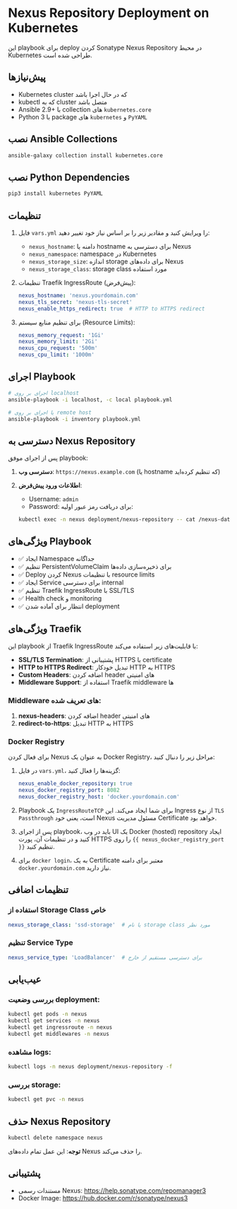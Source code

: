 # Nexus Repository Deployment on Kubernetes

این playbook برای deploy کردن Sonatype Nexus Repository در محیط Kubernetes طراحی شده است.

## پیش‌نیازها

- Kubernetes cluster که در حال اجرا باشد
- kubectl که به cluster متصل باشد
- Ansible 2.9+ با collection های `kubernetes.core`
- Python 3 با package های `kubernetes` و `PyYAML`

## نصب Ansible Collections

```bash
ansible-galaxy collection install kubernetes.core
```

## نصب Python Dependencies

```bash
pip3 install kubernetes PyYAML
```

## تنظیمات

1. فایل `vars.yml` را ویرایش کنید و مقادیر زیر را بر اساس نیاز خود تغییر دهید:
   - `nexus_hostname`: دامنه یا hostname برای دسترسی به Nexus
   - `nexus_namespace`: namespace در Kubernetes
   - `nexus_storage_size`: اندازه storage برای داده‌های Nexus
   - `nexus_storage_class`: storage class مورد استفاده

2. تنظیمات Traefik IngressRoute (پیش‌فرض):
   ```yaml
   nexus_hostname: 'nexus.yourdomain.com'
   nexus_tls_secret: 'nexus-tls-secret'
   nexus_enable_https_redirect: true  # HTTP to HTTPS redirect
   ```

3. برای تنظیم منابع سیستم (Resource Limits):
   ```yaml
   nexus_memory_request: '1Gi'
   nexus_memory_limit: '2Gi'
   nexus_cpu_request: '500m'
   nexus_cpu_limit: '1000m'
   ```

## اجرای Playbook

```bash
# اجرای بر روی localhost
ansible-playbook -i localhost, -c local playbook.yml

# یا اجرای بر روی remote host
ansible-playbook -i inventory playbook.yml
```

## دسترسی به Nexus Repository

پس از اجرای موفق playbook:

1. **دسترسی وب**: `https://nexus.example.com` (یا hostname که تنظیم کرده‌اید)

2. **اطلاعات ورود پیش‌فرض**:
   - Username: `admin`
   - Password: برای دریافت رمز عبور اولیه:
   ```bash
   kubectl exec -n nexus deployment/nexus-repository -- cat /nexus-data/admin.password
   ```

## ویژگی‌های Playbook

- ✅ ایجاد Namespace جداگانه
- ✅ تنظیم PersistentVolumeClaim برای ذخیره‌سازی داده‌ها
- ✅ Deploy کردن Nexus با تنظیمات resource limits
- ✅ ایجاد Service برای دسترسی internal
- ✅ تنظیم Traefik IngressRoute با SSL/TLS
- ✅ Health check و monitoring
- ✅ انتظار برای آماده شدن deployment

## ویژگی‌های Traefik

این playbook از Traefik IngressRoute با قابلیت‌های زیر استفاده می‌کند:

- **SSL/TLS Termination**: پشتیبانی از HTTPS با certificate
- **HTTP to HTTPS Redirect**: تبدیل خودکار HTTP به HTTPS
- **Custom Headers**: اضافه کردن header های امنیتی
- **Middleware Support**: استفاده از Traefik middleware ها

### Middleware های تعریف شده:

1. **nexus-headers**: اضافه کردن header های امنیتی
2. **redirect-to-https**: تبدیل HTTP به HTTPS

### Docker Registry

برای فعال کردن Nexus به عنوان یک Docker Registry، مراحل زیر را دنبال کنید:

1.  در فایل `vars.yml`، گزینه‌ها را فعال کنید:
    ```yaml
    nexus_enable_docker_repository: true
    nexus_docker_registry_port: 8082
    nexus_docker_registry_host: 'docker.yourdomain.com'
    ```

2.  Playbook یک `IngressRouteTCP` برای شما ایجاد می‌کند. این Ingress از نوع `TLS Passthrough` است، یعنی خود Nexus مسئول مدیریت Certificate خواهد بود.

3.  پس از اجرای playbook، باید در وب UI یک Docker (hosted) repository ایجاد کنید و در تنظیمات آن، پورت HTTPS را روی `{{ nexus_docker_registry_port }}` تنظیم کنید.

4.  برای `docker login`، به یک Certificate معتبر برای دامنه `docker.yourdomain.com` نیاز دارید.

## تنظیمات اضافی

### استفاده از Storage Class خاص

```yaml
nexus_storage_class: 'ssd-storage'  # یا نام storage class مورد نظر
```

### تنظیم Service Type

```yaml
nexus_service_type: 'LoadBalancer'  # برای دسترسی مستقیم از خارج
```

## عیب‌یابی

### بررسی وضعیت deployment:
```bash
kubectl get pods -n nexus
kubectl get services -n nexus
kubectl get ingressroute -n nexus
kubectl get middlewares -n nexus
```

### مشاهده logs:
```bash
kubectl logs -n nexus deployment/nexus-repository -f
```

### بررسی storage:
```bash
kubectl get pvc -n nexus
```

## حذف Nexus Repository

```bash
kubectl delete namespace nexus
```

**توجه**: این عمل تمام داده‌های Nexus را حذف می‌کند.

## پشتیبانی

- مستندات رسمی Nexus: https://help.sonatype.com/repomanager3
- Docker Image: https://hub.docker.com/r/sonatype/nexus3 